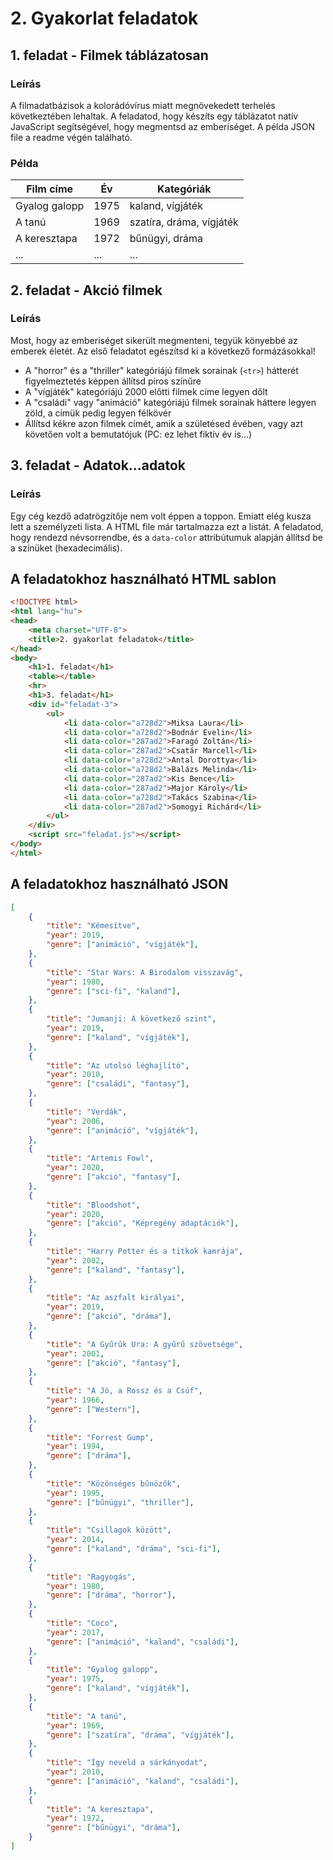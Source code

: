 # 2. Gyakorlat feladatok

## 1. feladat - Filmek táblázatosan

### Leírás

A filmadatbázisok a kolorádóvírus miatt megnövekedett terhelés következtében lehaltak. A feladatod, hogy készíts egy táblázatot natív JavaScript segítségével, hogy megmentsd az emberiséget. A példa JSON file a readme végén található.

### Példa

Film címe | Év | Kategóriák
--------- | -- | ----------
Gyalog galopp | 1975 | kaland, vígjáték
A tanú | 1969 | szatíra, dráma, vígjáték
A keresztapa | 1972 | bűnügyi, dráma
... | ... | ...

## 2. feladat - Akció filmek

### Leírás

Most, hogy az emberiséget sikerült megmenteni, tegyük könyebbé az emberek életét. Az első feladatot egészítsd ki a következő formázásokkal!

- A "horror" és a "thriller" kategóriájú filmek sorainak (```<tr>```) hátterét figyelmeztetés képpen állítsd piros színűre
- A "vígjáték" kategóriájú 2000 előtti filmek címe legyen dőlt
- A "családi" vagy "animáció" kategóriájú filmek sorainak háttere legyen zöld, a címük pedig legyen félkövér
- Állítsd kékre azon filmek címét, amik a születésed évében, vagy azt követően volt a bemutatójuk (PC: ez lehet fiktív év is...) 

## 3. feladat - Adatok...adatok

### Leírás

Egy cég kezdő adatrögzítője nem volt éppen a toppon. Emiatt elég kusza lett a személyzeti lista. A HTML file már tartalmazza ezt a listát. A feladatod, hogy rendezd névsorrendbe, és a ```data-color``` attribútumuk alapján állítsd be a színüket (hexadecimális).

## A feladatokhoz használható HTML sablon

```html
<!DOCTYPE html>
<html lang="hu">
<head>
    <meta charset="UTF-8">
    <title>2. gyakorlat feladatok</title>
</head>
<body>
    <h1>1. feladat</h1>
    <table></table>
    <hr>
    <h1>3. feladat</h1>
    <div id="feladat-3">
        <ul>
            <li data-color="a728d2">Miksa Laura</li>
            <li data-color="a728d2">Bodnár Evelin</li>
            <li data-color="287ad2">Faragó Zoltán</li>
            <li data-color="287ad2">Csatár Marcell</li>
            <li data-color="a728d2">Antal Dorottya</li>
            <li data-color="a728d2">Balázs Melinda</li>
            <li data-color="287ad2">Kis Bence</li>
            <li data-color="287ad2">Major Károly</li>
            <li data-color="a728d2">Takács Szabina</li>
            <li data-color="287ad2">Somogyi Richárd</li>
        </ul>
    </div>
    <script src="feladat.js"></script>
</body>
</html>
```

## A feladatokhoz használható JSON

```json
[
    {
        "title": "Kémesítve",
        "year": 2019,
        "genre": ["animáció", "vígjáték"],
    },
    {
        "title": "Star Wars: A Birodalom visszavág",
        "year": 1980,
        "genre": ["sci-fi", "kaland"],
    },
    {
        "title": "Jumanji: A következő szint",
        "year": 2019,
        "genre": ["kaland", "vígjáték"],
    },
    {
        "title": "Az utolsó léghajlító",
        "year": 2010,
        "genre": ["családi", "fantasy"],
    },
    {
        "title": "Verdák",
        "year": 2006,
        "genre": ["animáció", "vígjáték"],
    },
    {
        "title": "Artemis Fowl",
        "year": 2020,
        "genre": ["akció", "fantasy"],
    },
    {
        "title": "Bloodshot",
        "year": 2020,
        "genre": ["akció", "Képregény adaptációk"],
    },
    {
        "title": "Harry Potter és a titkok kamrája",
        "year": 2002,
        "genre": ["kaland", "fantasy"],
    },
    {
        "title": "Az aszfalt királyai",
        "year": 2019,
        "genre": ["akció", "dráma"],
    },
    {
        "title": "A Gyűrűk Ura: A gyűrű szövetsége",
        "year": 2001,
        "genre": ["akció", "fantasy"],
    },
    {
        "title": "A Jó, a Rossz és a Csúf",
        "year": 1966,
        "genre": ["Western"],
    },
    {
        "title": "Forrest Gump",
        "year": 1994,
        "genre": ["dráma"],
    },
    {
        "title": "Közönséges bűnözők",
        "year": 1995,
        "genre": ["bűnügyi", "thriller"],
    },
    {
        "title": "Csillagok között",
        "year": 2014,
        "genre": ["kaland", "dráma", "sci-fi"],
    },
    {
        "title": "Ragyogás",
        "year": 1980,
        "genre": ["dráma", "horror"],
    },
    {
        "title": "Coco",
        "year": 2017,
        "genre": ["animáció", "kaland", "családi"],
    },
    {
        "title": "Gyalog galopp",
        "year": 1975,
        "genre": ["kaland", "vígjáték"],
    },
    {
        "title": "A tanú",
        "year": 1969,
        "genre": ["szatíra", "dráma", "vígjáték"],
    },
    {
        "title": "Így neveld a sárkányodat",
        "year": 2010,
        "genre": ["animáció", "kaland", "családi"],
    },
    {
        "title": "A keresztapa",
        "year": 1972,
        "genre": ["bűnügyi", "dráma"],
    }
]
```
